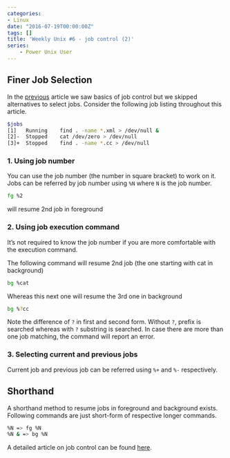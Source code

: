 ```yaml
---
categories:
- Linux
date: "2016-07-19T00:00:00Z"
tags: []
title: 'Weekly Unix #6 - job control (2)'
series:
    - Power Unix User
---
```

## Finer Job Selection
In the <a href="http://sureshsarda.in/2016/07/18/weekly-unix-6-job-control/">previous</a> article we saw basics of job control but we skipped alternatives to select jobs. Consider the following job listing throughout this article.

```bash
$jobs
[1]   Running    find . -name *.xml > /dev/null &
[2]-  Stopped    cat /dev/zero > /dev/null
[3]+  Stopped    find . -name *.cc > /dev/null
```

### 1. Using job number
You can use the job number (the number in square bracket) to work on it. Jobs can be referred by job number using `%N` where `N` is the job number.
```bash
fg %2
```
will resume 2nd job in foreground

### 2. Using job execution command
It’s not required to know the job number if you are more comfortable with the execution command.

The following command will resume 2nd job (the one starting with cat in background)

```bash
bg %cat
```
Whereas this next one will resume the 3rd one in background

```bash
bg %?cc
```
Note the difference of `?` in first and second form. Without `?`, prefix is searched whereas with `?` substring is searched. In case there are more than one job matching, the command will report an error.

### 3. Selecting current and previous jobs
Current job and previous job can be referred using `%+` and `%-` respectively.

## Shorthand
A shorthand method to resume jobs in foreground and background exists. Following commands are just short-form of respective longer commands.

```bash
%N => fg %N
%N & => bg %N
```
A detailed article on job control can be found <a href="http://sureshsarda.in/2016/07/18/weekly-unix-6-job-control/">here</a>.

